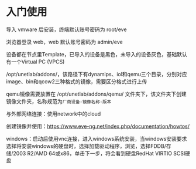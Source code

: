 # 入门使用

导入 vmware 后安装，终端默认账号密码为 root/eve

浏览器登录 web，web 默认账号密码为 admin/eve



设备都在节点里Template，已导入的设备是黑色，未导入的设备灰色，基础默认有一个Virtual PC (VPCS)

/opt/unetlab/addons/，该路径下有dynamips、iol和qemu三个目录，分别对应image、bin和qcow2三种格式的镜像，需要区分格式进行上传

qemu镜像需要放置在 /opt/unetlab/addons/qemu/ 文件夹下，该文件夹下创建镜像文件夹，名称规范为`厂商设备-镜像名称-版本`



与外部网络连接：使用network中的cloud



创建镜像并使用：https://www.eve-ng.net/index.php/documentation/howtos/

windows：启动后使用vnc连接，进入windows系统安装，当windows安装要求选择将安装windows的硬盘时，选择加载驱动程序，浏览，选择FDDB/存储/2003 R2/AMD 64或x86，单击下一步，将会看到硬盘RedHat VIRTIO SCSI硬盘

